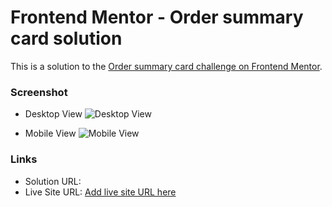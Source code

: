 # Frontend Mentor - Order summary card solution

This is a solution to the [Order summary card challenge on Frontend Mentor](https://www.frontendmentor.io/challenges/order-summary-component-QlPmajDUj). 

### Screenshot

- Desktop View
![Desktop View](main/design/desktop-design.jpg)

- Mobile View
![Mobile View](main/design/mobile-design.jpg)

### Links

- Solution URL: [](https://github.com/Shub-hamburger/Order-Summary-Component)
- Live Site URL: [Add live site URL here](https://your-live-site-url.com)



